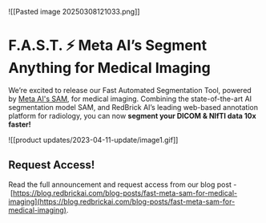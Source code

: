 ![[Pasted image 20250308121033.png]]

# F.A.S.T. ⚡️ Meta AI’s Segment Anything for Medical Imaging

We’re excited to release our Fast Automated Segmentation Tool, powered by [Meta AI's SAM](https://ai.facebook.com/blog/segment-anything-foundation-model-image-segmentation/), for medical imaging. Combining the state-of-the-art AI segmentation model SAM, and RedBrick AI’s leading web-based annotation platform for radiology, you can now **segment your DICOM & NIfTI data 10x faster!**

![[product updates/2023-04-11-update/image1.gif]]

## Request Access!

Read the full announcement and request access from our blog post - [https://blog.redbrickai.com/blog-posts/fast-meta-sam-for-medical-imaging](https://blog.redbrickai.com/blog-posts/fast-meta-sam-for-medical-imaging).